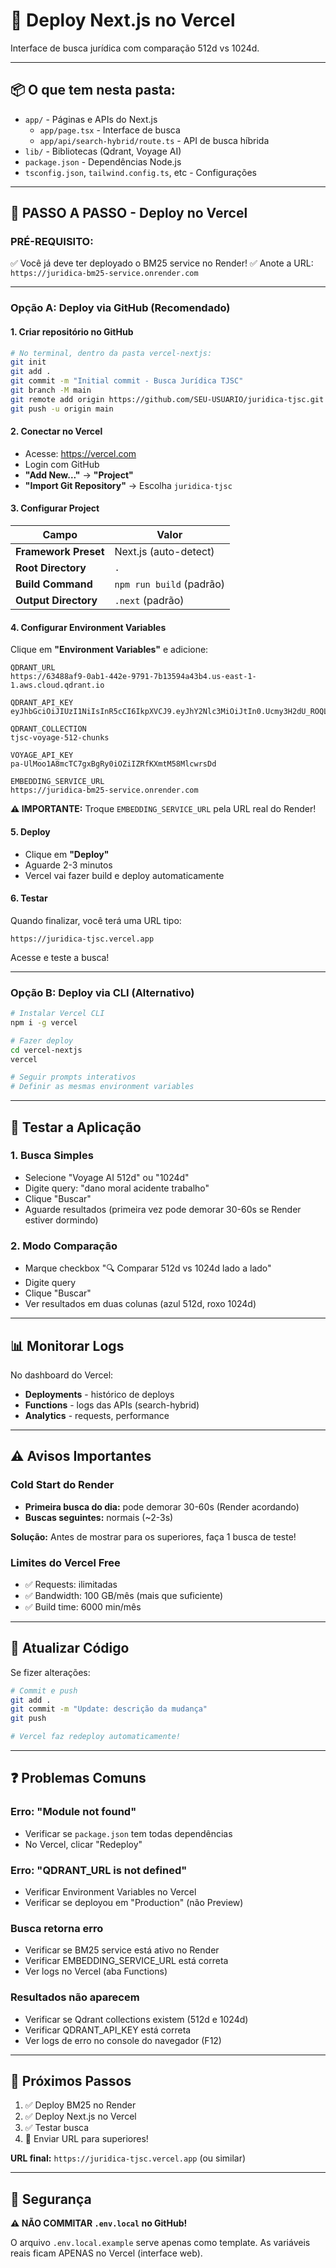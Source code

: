# 🚀 Deploy Next.js no Vercel

Interface de busca jurídica com comparação 512d vs 1024d.

---

## 📦 **O que tem nesta pasta:**

- `app/` - Páginas e APIs do Next.js
  - `app/page.tsx` - Interface de busca
  - `app/api/search-hybrid/route.ts` - API de busca híbrida
- `lib/` - Bibliotecas (Qdrant, Voyage AI)
- `package.json` - Dependências Node.js
- `tsconfig.json`, `tailwind.config.ts`, etc - Configurações

---

## 🔧 **PASSO A PASSO - Deploy no Vercel**

### **PRÉ-REQUISITO:**
✅ Você já deve ter deployado o BM25 service no Render!
✅ Anote a URL: `https://juridica-bm25-service.onrender.com`

---

### **Opção A: Deploy via GitHub (Recomendado)**

#### **1. Criar repositório no GitHub**
```bash
# No terminal, dentro da pasta vercel-nextjs:
git init
git add .
git commit -m "Initial commit - Busca Jurídica TJSC"
git branch -M main
git remote add origin https://github.com/SEU-USUARIO/juridica-tjsc.git
git push -u origin main
```

#### **2. Conectar no Vercel**
- Acesse: https://vercel.com
- Login com GitHub
- **"Add New..."** → **"Project"**
- **"Import Git Repository"** → Escolha `juridica-tjsc`

#### **3. Configurar Project**

| Campo | Valor |
|-------|-------|
| **Framework Preset** | Next.js (auto-detect) |
| **Root Directory** | `.` |
| **Build Command** | `npm run build` (padrão) |
| **Output Directory** | `.next` (padrão) |

#### **4. Configurar Environment Variables**

Clique em **"Environment Variables"** e adicione:

```
QDRANT_URL
https://63488af9-0ab1-442e-9791-7b13594a43b4.us-east-1-1.aws.cloud.qdrant.io

QDRANT_API_KEY
eyJhbGciOiJIUzI1NiIsInR5cCI6IkpXVCJ9.eyJhY2Nlc3MiOiJtIn0.Ucmy3H2dU_ROQLiBx7aGhqEEkdqBlI1QGYlFXzP9ZTM

QDRANT_COLLECTION
tjsc-voyage-512-chunks

VOYAGE_API_KEY
pa-UlMoo1A8mcTC7gxBgRy0iOZiIZRfKXmtM58MlcwrsDd

EMBEDDING_SERVICE_URL
https://juridica-bm25-service.onrender.com
```

**⚠️ IMPORTANTE:** Troque `EMBEDDING_SERVICE_URL` pela URL real do Render!

#### **5. Deploy**
- Clique em **"Deploy"**
- Aguarde 2-3 minutos
- Vercel vai fazer build e deploy automaticamente

#### **6. Testar**
Quando finalizar, você terá uma URL tipo:
```
https://juridica-tjsc.vercel.app
```

Acesse e teste a busca!

---

### **Opção B: Deploy via CLI (Alternativo)**

```bash
# Instalar Vercel CLI
npm i -g vercel

# Fazer deploy
cd vercel-nextjs
vercel

# Seguir prompts interativos
# Definir as mesmas environment variables
```

---

## 🧪 **Testar a Aplicação**

### **1. Busca Simples**
- Selecione "Voyage AI 512d" ou "1024d"
- Digite query: "dano moral acidente trabalho"
- Clique "Buscar"
- Aguarde resultados (primeira vez pode demorar 30-60s se Render estiver dormindo)

### **2. Modo Comparação**
- Marque checkbox "🔍 Comparar 512d vs 1024d lado a lado"
- Digite query
- Clique "Buscar"
- Ver resultados em duas colunas (azul 512d, roxo 1024d)

---

## 📊 **Monitorar Logs**

No dashboard do Vercel:
- **Deployments** - histórico de deploys
- **Functions** - logs das APIs (search-hybrid)
- **Analytics** - requests, performance

---

## ⚠️ **Avisos Importantes**

### **Cold Start do Render**
- **Primeira busca do dia:** pode demorar 30-60s (Render acordando)
- **Buscas seguintes:** normais (~2-3s)

**Solução:** Antes de mostrar para os superiores, faça 1 busca de teste!

### **Limites do Vercel Free**
- ✅ Requests: ilimitadas
- ✅ Bandwidth: 100 GB/mês (mais que suficiente)
- ✅ Build time: 6000 min/mês

---

## 🔄 **Atualizar Código**

Se fizer alterações:

```bash
# Commit e push
git add .
git commit -m "Update: descrição da mudança"
git push

# Vercel faz redeploy automaticamente!
```

---

## ❓ **Problemas Comuns**

### **Erro: "Module not found"**
- Verificar se `package.json` tem todas dependências
- No Vercel, clicar "Redeploy"

### **Erro: "QDRANT_URL is not defined"**
- Verificar Environment Variables no Vercel
- Verificar se deployou em "Production" (não Preview)

### **Busca retorna erro**
- Verificar se BM25 service está ativo no Render
- Verificar EMBEDDING_SERVICE_URL está correta
- Ver logs no Vercel (aba Functions)

### **Resultados não aparecem**
- Verificar se Qdrant collections existem (512d e 1024d)
- Verificar QDRANT_API_KEY está correta
- Ver logs de erro no console do navegador (F12)

---

## 🎯 **Próximos Passos**

1. ✅ Deploy BM25 no Render
2. ✅ Deploy Next.js no Vercel
3. ✅ Testar busca
4. 📧 Enviar URL para superiores!

**URL final:** `https://juridica-tjsc.vercel.app` (ou similar)

---

## 🔐 **Segurança**

**⚠️ NÃO COMMITAR `.env.local` no GitHub!**

O arquivo `.env.local.example` serve apenas como template. As variáveis reais ficam APENAS no Vercel (interface web).
